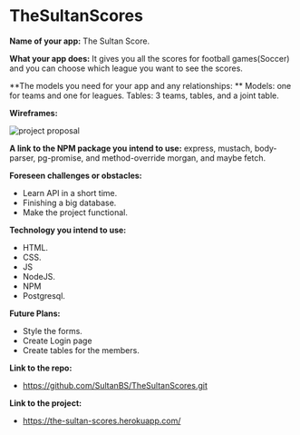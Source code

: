 # TheSultanScores

**Name of your app:**
The Sultan Score.

**What your app does:**
It gives you all the scores for football games(Soccer) and you can choose which league you want to see the scores. 

**The models you need for your app and any relationships: **
Models:  one for teams and one for leagues. 
Tables: 3 teams, tables, and a joint table.

**Wireframes:** 

![project proposal](https://user-images.githubusercontent.com/44410189/50051536-661b6580-0125-11e9-8be2-70fcaaa2c913.PNG)




**A link to the NPM package you intend to use:**
express, mustach, body-parser, pg-promise, and method-override morgan, and maybe fetch.

**Foreseen challenges or obstacles:**
- Learn API in a short time.
- Finishing a big database.
- Make the project functional. 

**Technology you intend to use:**
- HTML.
- CSS.
- JS
- NodeJS.
- NPM
- Postgresql.

**Future Plans:**
- Style the forms.
- Create Login page
- Create tables for the members.

**Link to the repo:** 
- https://github.com/SultanBS/TheSultanScores.git


**Link to the project:**
- https://the-sultan-scores.herokuapp.com/

